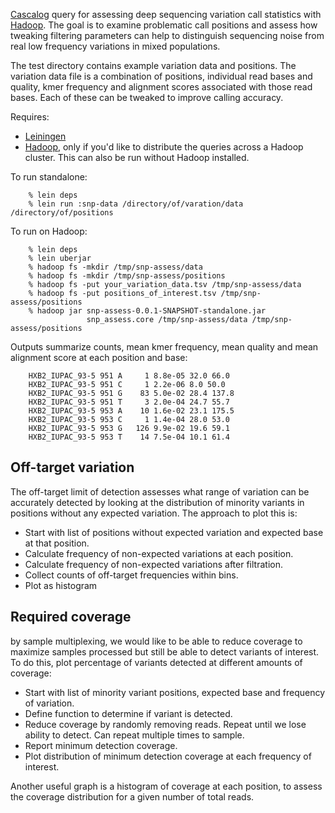 [Cascalog][1] query for assessing deep sequencing variation call
statistics with [Hadoop][3]. The goal is to examine problematic
call positions and assess how tweaking filtering parameters can help
to distinguish sequencing noise from real low frequency variations
in mixed populations.

The test directory contains example variation data and positions. The
variation data file is a combination of positions, individual read
bases and quality, kmer frequency and alignment scores associated with
those read bases. Each of these can be tweaked to improve calling
accuracy.

Requires:

* [Leiningen][2]
* [Hadoop][3], only if you'd like to distribute the queries across a
  Hadoop cluster. This can also be run without Hadoop installed.

To run standalone:

        % lein deps
        % lein run :snp-data /directory/of/varation/data /directory/of/positions

To run on Hadoop:

        % lein deps
        % lein uberjar
        % hadoop fs -mkdir /tmp/snp-assess/data
        % hadoop fs -mkdir /tmp/snp-assess/positions
        % hadoop fs -put your_variation_data.tsv /tmp/snp-assess/data
        % hadoop fs -put positions_of_interest.tsv /tmp/snp-assess/positions
        % hadoop jar snp-assess-0.0.1-SNAPSHOT-standalone.jar
                     snp_assess.core /tmp/snp-assess/data /tmp/snp-assess/positions

Outputs summarize counts, mean kmer frequency, mean quality and mean
alignment score at each position and base:

        HXB2_IUPAC_93-5 951 A     1 8.8e-05 32.0 66.0
        HXB2_IUPAC_93-5 951 C     1 2.2e-06 8.0 50.0
        HXB2_IUPAC_93-5 951 G    83 5.0e-02 28.4 137.8
        HXB2_IUPAC_93-5 951 T     3 2.0e-04 24.7 55.7
        HXB2_IUPAC_93-5 953 A    10 1.6e-02 23.1 175.5
        HXB2_IUPAC_93-5 953 C     1 1.4e-04 28.0 53.0
        HXB2_IUPAC_93-5 953 G   126 9.9e-02 19.6 59.1
        HXB2_IUPAC_93-5 953 T    14 7.5e-04 10.1 61.4

[1]: http://github.com/nathanmarz/cascalog
[2]: https://github.com/technomancy/leiningen#readme
[3]: http://www.cloudera.com/hadoop/

## Off-target variation

The off-target limit of detection assesses what range of variation can
be accurately detected by looking at the distribution of minority
variants in positions without any expected variation. The approach to
plot this is:

* Start with list of positions without expected variation and
  expected base at that position.
* Calculate frequency of non-expected variations at each position.
* Calculate frequency of non-expected variations after filtration.
* Collect counts of off-target frequencies within bins.
* Plot as histogram

## Required coverage

by sample multiplexing, we would like to be able to reduce coverage to
maximize samples processed but still be able to detect variants of
interest. To do this, plot percentage of variants detected at
different amounts of coverage:

* Start with list of minority variant positions, expected base
  and frequency of variation.
* Define function to determine if variant is detected.
* Reduce coverage by randomly removing reads. Repeat until we lose
  ability to detect. Can repeat multiple times to sample.
* Report minimum detection coverage.
* Plot distribution of minimum detection coverage at each frequency
  of interest.

Another useful graph is a histogram of coverage at each position,
to assess the coverage distribution for a given number of total
reads.
